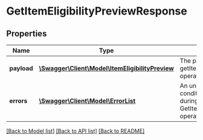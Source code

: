 # GetItemEligibilityPreviewResponse

## Properties
Name | Type | Description | Notes
------------ | ------------- | ------------- | -------------
**payload** | [**\Swagger\Client\Model\ItemEligibilityPreview**](ItemEligibilityPreview.md) | The payload for the getItemEligibilityPreview operation. | [optional] 
**errors** | [**\Swagger\Client\Model\ErrorList**](ErrorList.md) | An unexpected condition occurred during the GetItemEligibilityPreview operation. | [optional] 

[[Back to Model list]](../README.md#documentation-for-models) [[Back to API list]](../README.md#documentation-for-api-endpoints) [[Back to README]](../README.md)


